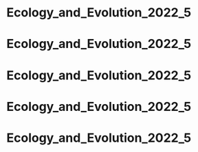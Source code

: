 # Ecology_and_Evolution_2022_5
# Ecology_and_Evolution_2022_5
# Ecology_and_Evolution_2022_5
# Ecology_and_Evolution_2022_5
# Ecology_and_Evolution_2022_5
